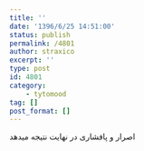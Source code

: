 ```yaml
---
title: ''
date: '1396/6/25 14:51:00'
status: publish
permalink: /4801
author: straxico
excerpt: ''
type: post
id: 4801
category:
    - tytomood
tag: []
post_format: []
---
```

اصرار و پافشاری در نهایت نتیجه میدهد